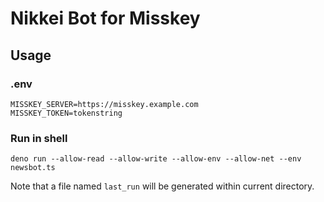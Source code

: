 # Nikkei Bot for Misskey

## Usage
### .env
```
MISSKEY_SERVER=https://misskey.example.com
MISSKEY_TOKEN=tokenstring
```

### Run in shell
```
deno run --allow-read --allow-write --allow-env --allow-net --env newsbot.ts
```

Note that a file named `last_run` will be generated within current directory.
